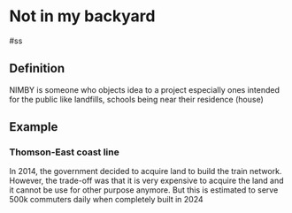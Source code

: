 # Not in my backyard
#ss
## Definition
NIMBY is someone who objects idea to a project especially ones intended for the public like landfills, schools being near their residence (house)

## Example
### Thomson-East coast line

In 2014, the government decided to acquire land to build the train network. However, the trade-off was that it is very expensive to acquire the land and it cannot be use for other purpose anymore. But this is estimated to serve 500k commuters daily when completely built in 2024